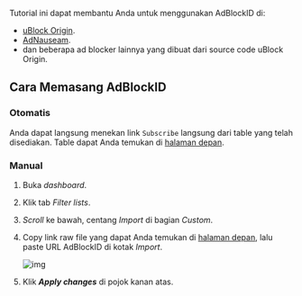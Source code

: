 Tutorial ini dapat membantu Anda untuk menggunakan AdBlockID di:
- [uBlock Origin](https://github.com/gorhill/uBlock).
- [AdNauseam](https://adnauseam.io/).
- dan beberapa ad blocker lainnya yang dibuat dari source code uBlock Origin.

## Cara Memasang AdBlockID

### Otomatis

Anda dapat langsung menekan link `Subscribe` langsung dari table yang telah disediakan. Table dapat Anda temukan di [halaman depan][ABID_Subscription].
### Manual

1. Buka *dashboard*.
2. Klik tab *Filter lists*.
3. *Scroll* ke bawah, centang *Import* di bagian *Custom*.
4. Copy link raw file yang dapat Anda temukan di [halaman depan][ABID_Subscription], lalu paste URL AdBlockID di kotak *Import*. <br>

   ![img](https://i.imgur.com/iG2KGD5.png) <br>

5. Klik ***Apply changes*** di pojok kanan atas.

[ABID_Subscription]: https://github.com/realodix/AdBlockID#subscription
